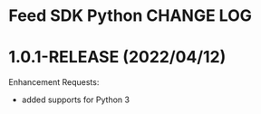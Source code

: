 Feed SDK Python CHANGE LOG
==========================
# 1.0.1-RELEASE (2022/04/12)
Enhancement Requests:
- added supports for Python 3
  

